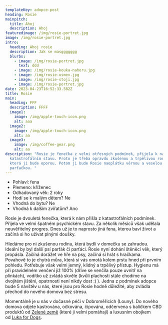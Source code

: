 ```yaml
---
templateKey: adopce-post
heading: Rosie
mainpitch:
  title: Ahoj
  description: Ahoj
featuredimage: /img/rosie-portret.jpg
image: /img/rosie-portret.jpg
intro:
  heading: Ahoj rosie
  description: Jak se masggggggg
  blurbs:
    - image: /img/rosie-portret.jpg
      text: ddd
    - image: /img/rosie-kouka-nahoru.jpg
    - image: /img/rosie-usmev.jpg
    - image: /img/rosie-stoji.jpg
    - image: /img/rosie-portret.jpg
date: 2023-04-23T16:52:33.582Z
title: Rosie
main:
  heading: FFF
  description: FFFF
  image1:
    image: /img/apple-touch-icon.png
    alt: aaa
  image2:
    image: /img/apple-touch-icon.png
    alt: aa
  image3:
    image: /img/coffee-gear.png
    alt: aa
description: "Rosie je fenečka z velmi otřesných podmínek, přijela k nám v
  katastrofálním stavu. Proto je třeba opravdu zkušenou a trpělivou rodinu,
  která ji bude oporou. Potom ji bude Rosie naoplátku věrnou a veselou
  parťačkou. "
---
```

* Pohlaví: fena
* Plemeno: kříženec
* Odhadovaný věk: 2 roky
* Hodí se k malým dětem? Ne
* Vhodná do bytu? Ne
* Vhodná k dalším zvířatům? Ano

Rosie je dvouletá fenečka, která k nám přišla z katastrofálních podmínek. Přijela ve velmi špatném psychickém stavu. Za několik měsíců však udělala neuvěřitelný progres. Dnes už je to naprosto jiná fena, kterou baví život a začíná si ho užívat plnými doušky.

Hledáme pro ni zkušenou rodinu, která bydlí v domečku se zahradou. Ideální by byl další psí parťák či parťáci. Rosie nyní dohání štěněcí věk, který propásla. Začíná dorážet ve hře na psy, začíná si hrát s hračkama. Povahově to je chytrá můra, která si vás omotá kolem prstu hned při prvním pohledu. Potřebuje však velmi jemný, klidný a trpělivý přístup. Hygienu má při pravidelném venčení již 100% (dříve se venčila pouze uvnitř na plínkách), vodítko už zvládá skvěle (kvůli plachosti stále chodíme na dvojitém jištění, opatrnosti není nikdy dost :) ). Jedna z podmínek adopce bude 5 návštěv u nás, které jsou pro Rosie hodně důležité, aby zvládla přechod do nového domova bez stresu.

Momentálně je u nás v dočasné péči v Dobroměřicích (Louny). Do nového domova odjete kastrována, očkována, čipována, odčervena s balíčkem CBD produktů od [Zelené země](https://www.zelenazeme.cz/) (které ji velmi pomáhají) a luxusním obojkem od [Luka for Dogs](https://www.facebook.com/LucaForDogs/).